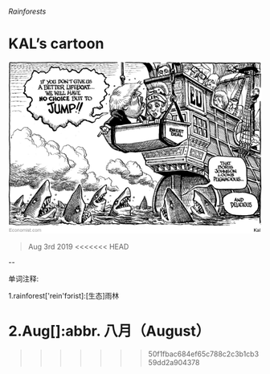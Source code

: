 ###### Rainforests

# KAL’s cartoon 

![image](images/20190803_WWD000.jpg) 

> Aug 3rd 2019 
<<<<<<< HEAD

-- 

 单词注释:

1.rainforest['rein'fɔrist]:[生态]雨林 

2.Aug[]:abbr. 八月（August） 
=======
>>>>>>> 50f1fbac684ef65c788c2c3b1cb359dd2a904378

